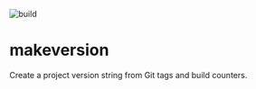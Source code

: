 ![build](https://github.com/cparta/makeversion/actions/workflows/go.yml/badge.svg)

# makeversion
Create a project version string from Git tags and build counters.
